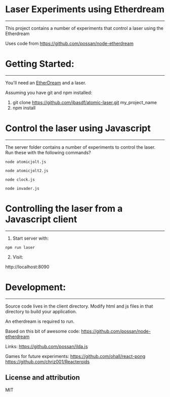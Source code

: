 # Laser Experiments using Etherdream
-----------------------
This project contains a number of experiments that control a laser using the Etherdream

Uses code from https://github.com/possan/node-etherdream


# Getting Started:
-----------------------

You'll need an [EtherDream](http://ether-dream.com/) and a laser.

Assuming you have git and npm installed:

1. git clone https://github.com/jbasdf/atomic-laser.git my_project_name
2. npm install


# Control the laser using Javascript
-----------------------
The server folder contains a number of experiments to control the laser. Run these with the following commands?

  `node atomicjolt.js`

  `node atomicjolt2.js`

  `node clock.js`

  `node invader.js`

# Controlling the laser from a Javascript client
-----------------------

1. Start server with:

  `npm run laser`

2. Visit:

  http://localhost:8090


# Development:
-----------------------
Source code lives in the client directory. Modify html and js files in that directory to build your application.

An etherdream is required to run.

Based on this bit of awesome code:
https://github.com/possan/node-etherdream

Links:
  https://github.com/possan/ilda.js

  Games for future experiments:
    https://github.com/ohall/react-pong
    https://github.com/chriz001/Reacteroids


License and attribution
-----------------------
MIT